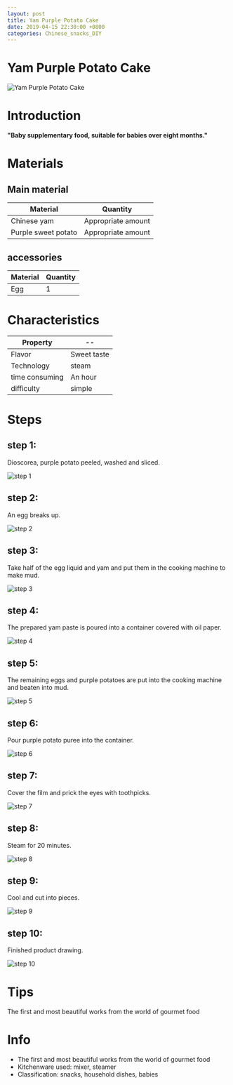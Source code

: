 ```yaml
---
layout: post
title: Yam Purple Potato Cake
date: 2019-04-15 22:30:00 +0800
categories: Chinese_snacks_DIY
---
```


# Yam Purple Potato Cake

![Yam Purple Potato Cake]({{site.baseurl}}/img/405065/405065.jpg)

# Introduction

**"Baby supplementary food, suitable for babies over eight months."**

# Materials


## Main material

Material|Quantity
--|--
Chinese yam|Appropriate amount
Purple sweet potato|Appropriate amount

## accessories

Material|Quantity
--|--
Egg|1

# Characteristics

Property|--
--|--
Flavor|Sweet taste
Technology|steam
time consuming|An hour
difficulty|simple

# Steps

## step 1:

Dioscorea, purple potato peeled, washed and sliced.

![step 1]({{site.baseurl}}/img/405065/1.jpg)

## step 2:

An egg breaks up.

![step 2]({{site.baseurl}}/img/405065/2.jpg)

## step 3:

Take half of the egg liquid and yam and put them in the cooking machine to make mud.

![step 3]({{site.baseurl}}/img/405065/3.jpg)

## step 4:

The prepared yam paste is poured into a container covered with oil paper.

![step 4]({{site.baseurl}}/img/405065/4.jpg)

## step 5:

The remaining eggs and purple potatoes are put into the cooking machine and beaten into mud.

![step 5]({{site.baseurl}}/img/405065/5.jpg)

## step 6:

Pour purple potato puree into the container.

![step 6]({{site.baseurl}}/img/405065/6.jpg)

## step 7:

Cover the film and prick the eyes with toothpicks.

![step 7]({{site.baseurl}}/img/405065/7.jpg)

## step 8:

Steam for 20 minutes.

![step 8]({{site.baseurl}}/img/405065/8.jpg)

## step 9:

Cool and cut into pieces.

![step 9]({{site.baseurl}}/img/405065/9.jpg)

## step 10:

Finished product drawing.

![step 10]({{site.baseurl}}/img/405065/10.jpg)

# Tips

The first and most beautiful works from the world of gourmet food

# Info

- The first and most beautiful works from the world of gourmet food
- Kitchenware used: mixer, steamer
- Classification: snacks, household dishes, babies